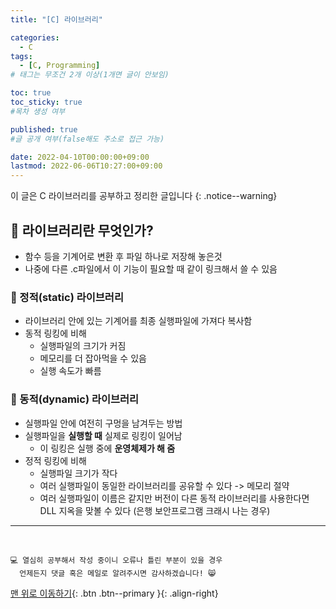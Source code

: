 ```yaml
---
title: "[C] 라이브러리" 

categories:
  - C
tags:
  - [C, Programming]
# 태그는 무조건 2개 이상(1개면 글이 안보임)

toc: true
toc_sticky: true
#목차 생성 여부

published: true
#글 공개 여부(false해도 주소로 접근 가능)

date: 2022-04-10T00:00:00+09:00
lastmod: 2022-06-06T10:27:00+09:00
---
```


이 글은 C 라이브러리를 공부하고 정리한 글입니다
{: .notice--warning}

## 📕 라이브러리란 무엇인가?
- 함수 등을 기계어로 변환 후 파일 하나로 저장해 놓은것
- 나중에 다른 .c파일에서 이 기능이 필요할 때 같이 링크해서 쓸 수 있음

### 📖 정적(static) 라이브러리
- 라이브러리 안에 있는 기계어를 최종 실행파일에 가져다 복사함
- 동적 링킹에 비해
  - 실행파일의 크기가 커짐
  - 메모리를 더 잡아먹을 수 있음
  - 실행 속도가 빠름

### 📖 동적(dynamic) 라이브러리
- 실행파일 안에 여전히 구멍을 남겨두는 방법
- 실행파일을 **실행할 때** 실제로 링킹이 일어남
  - 이 링킹은 실행 중에 **운영체제가 해 줌**
- 정적 링킹에 비해
  - 실행파일 크기가 작다
  - 여러 실행파일이 동일한 라이브러리를 공유할 수 있다 -> 메모리 절약
  - 여러 실행파일이 이름은 같지만 버전이 다른 동적 라이브러리를 사용한다면 DLL 지옥을 맞볼 수 있다 (은행 보안프로그램 크래시 나는 경우)

***
<br>

    💻 열심히 공부해서 작성 중이니 오류나 틀린 부분이 있을 경우 
      언제든지 댓글 혹은 메일로 알려주시면 감사하겠습니다! 😸

[맨 위로 이동하기](#){: .btn .btn--primary }{: .align-right}
